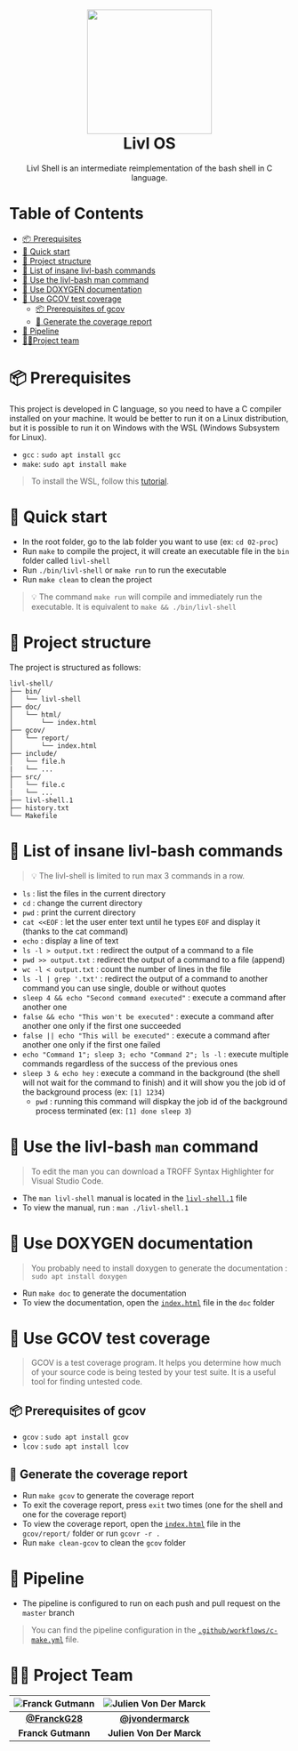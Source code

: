 <h1 align="center"><img src="https://user-images.githubusercontent.com/62793491/208452652-71416c5c-8261-4501-a002-afc9e2cf0a0b.png" width="224px"/><br/>
  Livl OS
</h1>  
<p align="center">Livl Shell is an intermediate reimplementation of the bash shell in C language.</p> 

# Table of Contents
- [📦 Prerequisites](#-prerequisites)
- [🚀 Quick start](#-quick-start)
- [📁 Project structure](#-project-structure)
- [📝 List of insane livl-bash commands](#-list-of-insane-livl-bash-commands)
- [📖 Use the livl-bash man command](#📖-use-the-livl-bash-man-command)
- [📜 Use DOXYGEN documentation](#-use-doxygen-documentation)
- [🧪 Use GCOV test coverage](#-use-gcov-test-coverage)
    - [📦 Prerequisites of gcov](#📦-prerequisites-of-gcov)
    - [🚀 Generate the coverage report](#🚀-generate-the-coverage-report)
- [🔧 Pipeline](#-pipeline)
- [🧍🏽Project team](#-project-team)

# 📦 Prerequisites
This project is developed in C language, so you need to have a C compiler installed on your machine. It would be better to run it on a Linux distribution, but it is possible to run it on Windows with the WSL (Windows Subsystem for Linux).

- `gcc` : `sudo apt install gcc`
- `make`: `sudo apt install make`

> To install the WSL, follow this [tutorial](https://docs.microsoft.com/en-us/windows/wsl/install-win10).

# 🚀 Quick start
- In the root folder, go to the lab folder you want to use (ex: `cd 02-proc`)
- Run `make` to compile the project, it will create an executable file in the `bin` folder called `livl-shell`
- Run `./bin/livl-shell` or `make run` to run the executable
- Run `make clean` to clean the project

> 💡 The command `make run` will compile and immediately run the executable. It is equivalent to `make && ./bin/livl-shell`

# 📁 Project structure

The project is structured as follows:

```
livl-shell/
├── bin/
│   └── livl-shell
├── doc/
│   └── html/
│       └── index.html
├── gcov/
│   └── report/
│       └── index.html
├── include/
│   └── file.h
|   └── ...
├── src/
│   └── file.c
|   └── ...
├── livl-shell.1
├── history.txt
└── Makefile
```

# 📝 List of insane livl-bash commands

> 💡 The livl-shell is limited to run max 3 commands in a row. 

- `ls` : list the files in the current directory
- `cd` : change the current directory
- `pwd` : print the current directory
- `cat <<EOF` : let the user enter text until he types `EOF` and display it (thanks to the cat command)
- `echo` : display a line of text
- `ls -l > output.txt` : redirect the output of a command to a file
- `pwd >> output.txt` : redirect the output of a command to a file (append)
- `wc -l < output.txt` : count the number of lines in the file
- `ls -l | grep '.txt'` : redirect the output of a command to another command you can use single, double or without quotes
- `sleep 4 && echo "Second command executed"` : execute a command after another one
- `false && echo "This won't be executed"` : execute a command after another one only if the first one succeeded
- `false || echo "This will be executed"` : execute a command after another one only if the first one failed
- `echo "Command 1"; sleep 3; echo "Command 2"; ls -l` : execute multiple commands regardless of the success of the previous ones
- `sleep 3 & echo hey` : execute a command in the background (the shell will not wait for the command to finish) and it will show you the job id of the background process (ex: `[1] 1234`)
    - `pwd` : running this command will dispkay the job id of the background process terminated (ex: `[1] done sleep 3`)

# 📖 Use the livl-bash `man` command 

> To edit the man you can download a TROFF Syntax Highlighter for Visual Studio Code.

- The `man livl-shell` manual is located in the [`livl-shell.1`](livl-shell.1) file
- To view the manual, run : `man ./livl-shell.1`

# 📜 Use DOXYGEN documentation

> You probably need to install doxygen to generate the documentation : `sudo apt install doxygen`

- Run `make doc` to generate the documentation
- To view the documentation, open the [`index.html`](/doc/html/index.html) file in the `doc` folder

# 🧪 Use GCOV test coverage

> GCOV is a test coverage program. It helps you determine how much of your source code is being tested by your test suite. It is a useful tool for finding untested code.

## 📦 Prerequisites of gcov

- `gcov` : `sudo apt install gcov`
- `lcov` : `sudo apt install lcov`

## 🚀 Generate the coverage report

- Run `make gcov` to generate the coverage report
- To exit the coverage report, press `exit` two times (one for the shell and one for the coverage report)
- To view the coverage report, open the [`index.html`](/gcov/report/index.html) file in the `gcov/report/` folder or run `gcovr -r .`
- Run `make clean-gcov` to clean the `gcov` folder

# 🔧 Pipeline

- The pipeline is configured to run on each push and pull request on the `master` branch

> You can find the pipeline configuration in the [`.github/workflows/c-make.yml`](.github/workflows/c-make.yml) file.


# 🧍🏽 Project Team

| ![Franck Gutmann](https://avatars.githubusercontent.com/u/19238963?v=4?v=4?size=115) | ![Julien Von Der Marck](https://avatars.githubusercontent.com/u/62793491?v=4?size=115) |
| :---: | :---: |
| [**@FranckG28**](https://github.com/FranckG28) | [**@jvondermarck**](https://github.com/jvondermarck) |
| **Franck Gutmann** | **Julien Von Der Marck** |
